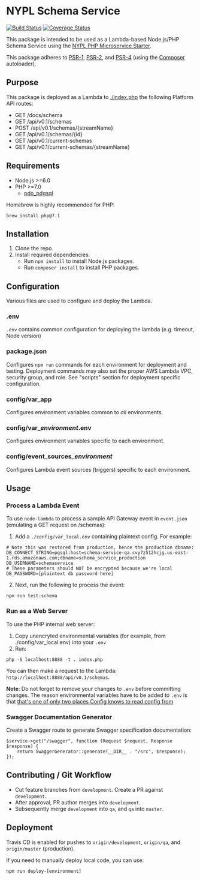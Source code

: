 # NYPL Schema Service

[![Build Status](https://travis-ci.org/NYPL-discovery/schemaservice.svg?branch=master)](https://travis-ci.org/NYPL-discovery/schemaservice)
[![Coverage Status](https://coveralls.io/repos/github/NYPL-discovery/schemaservice/badge.svg?branch=travis)](https://coveralls.io/github/NYPL-discovery/schemaservice?branch=travis)

This package is intended to be used as a Lambda-based Node.js/PHP Schema Service using the 
[NYPL PHP Microservice Starter](https://github.com/NYPL/php-microservice-starter).

This package adheres to [PSR-1](http://www.php-fig.org/psr/psr-1/), 
[PSR-2](http://www.php-fig.org/psr/psr-2/), and [PSR-4](http://www.php-fig.org/psr/psr-4/) 
(using the [Composer](https://getcomposer.org/) autoloader).

## Purpose

This package is deployed as a Lambda to [./index.php](serve) the following Platform API routes:

 * GET /docs/schema
 * GET /api/v0.1/schemas
 * POST /api/v0.1/schemas/{streamName}
 * GET /api/v0.1/schemas/{id}
 * GET /api/v0.1/current-schemas
 * GET /api/v0.1/current-schemas/{streamName}

## Requirements

* Node.js >=6.0
* PHP >=7.0 
  * [pdo_pdgsql](http://php.net/manual/en/ref.pdo-pgsql.php)

Homebrew is highly recommended for PHP:

```
brew install php@7.1
```

## Installation

1. Clone the repo.
2. Install required dependencies.
   * Run `npm install` to install Node.js packages.
   * Run `composer install` to install PHP packages.

## Configuration

Various files are used to configure and deploy the Lambda.

### .env

`.env` contains common configuration for deploying the lambda (e.g. timeout, Node version)

### package.json

Configures `npm run` commands for each environment for deployment and testing. Deployment commands may also set
the proper AWS Lambda VPC, security group, and role. See "scripts" section for deployment specific configuration.

### config/var_app

Configures environment variables common to *all* environments.

### config/var_*environment*.env

Configures environment variables specific to each environment.

### config/event_sources_*environment*

Configures Lambda event sources (triggers) specific to each environment.

## Usage

### Process a Lambda Event

To use `node-lambda` to process a sample API Gateway event in `event.json` (emulating a GET request on /schemas):

 1. Add a `./config/var_local.env` containing plaintext config. For example:

~~~
# Note this was restored from production, hence the production dbname:
DB_CONNECT_STRING=pgsql:host=schema-service-qa.cvy7z512hcjg.us-east-1.rds.amazonaws.com;dbname=schema_service_production
DB_USERNAME=schemaservice
# These parameters should NOT be encrypted because we're local
DB_PASSWORD=[plaintext db password here]
~~~

 2. Next, run the following to process the event:

~~~~
npm run test-schema
~~~~

### Run as a Web Server

To use the PHP internal web server:

1. Copy unencryted environmental variables (for example, from ./config/var_local.env) into your `.env`
2. Run:

~~~~
php -S localhost:8888 -t . index.php
~~~~

You can then make a request to the Lambda: `http://localhost:8888/api/v0.1/schemas`.

**Note**: Do not forget to remove your changes to `.env` before committing changes. The reason environmental variables have to be added to `.env` is that [that's one of only two places Config knows to read config from](https://github.com/NYPL/php-microservice-starter/blob/821d71c3a95f31746ef586a192717d1b9260ee92/src/Config.php#L9-L10)

### Swagger Documentation Generator

Create a Swagger route to generate Swagger specification documentation:

~~~~
$service->get("/swagger", function (Request $request, Response $response) {
    return SwaggerGenerator::generate(__DIR__ . "/src", $response);
});
~~~~

## Contributing / Git Workflow

 * Cut feature branches from `development`. Create a PR against `development`.
 * After approval, PR author merges into `development`.
 * Subsequently merge `development` into `qa`, and `qa` into `master`.

## Deployment

Travis CD is enabled for pushes to `origin/development`, `origin/qa`, and `origin/master` (production).

If you need to manually deploy local code, you can use:

```
npm run deploy-[environment]
```
